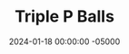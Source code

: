 ---
layout: post
title:  "Triple P Balls"
date:   2024-01-18 00:00:00 -05000
categories: 
- Recipes
- Meme Recipes
- Archive
permalink: /recipes/triple-p
image: /assets/Food/Meme/3P/3p.jpg
ing: 3p-ing
facts: 3p-facts
section1: 
start2: 
section2: 
start3: 
section3: 
start4: 
section4: 
start5: 
section5: 
Prep: 5
Rest: 
Cook: 
Source1: 
Source2: 
whisk: https://s.samsungfood.com/4fWAC
tags: 
- peanut
- peanut butter
- pb2
- peanut flour
- chopped nuts
- nut flour
- chopped peanuts
- no bake
- gluten free
- PPP
- 3
Description: Leave your peanut allergies at the door, because they're not allowed here. I was bored, and wanted to see if I could create something with only peanuts and peanut-like ingredients. Bonus points if you also have peanut oil on hand I guess then. These can serve as little fat and protein balls for a snack, or crumbled into yogurt.
Instructions: 
- Combine peanut butter and pb2 together in a medium bowl. Using a chopper, chop your nuts, and fold into the dough<br><br>

- Roll the dough into balls, and store in the fridge
---